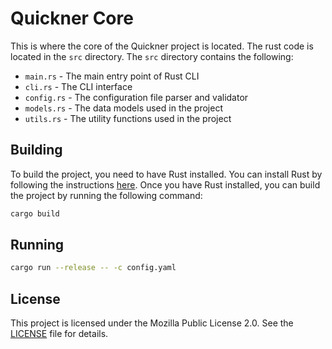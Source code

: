 # Quickner Core

This is where the core of the Quickner project is located. The rust code is located in the `src` directory. The `src` directory contains the following:

- `main.rs` - The main entry point of Rust CLI
- `cli.rs` - The CLI interface
- `config.rs` - The configuration file parser and validator
- `models.rs` - The data models used in the project
- `utils.rs` - The utility functions used in the project

## Building

To build the project, you need to have Rust installed. You can install Rust by following the instructions [here](https://www.rust-lang.org/tools/install). Once you have Rust installed, you can build the project by running the following command:

```bash
cargo build
```

## Running

```bash
cargo run --release -- -c config.yaml
```

## License

This project is licensed under the Mozilla Public License 2.0. See the [LICENSE](LICENSE) file for details.
